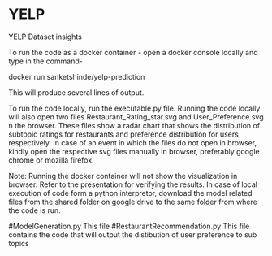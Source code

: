 # YELP
YELP Dataset insights

To run the code as a docker container - 
open a docker console locally and type in the command- 

docker run sanketshinde/yelp-prediction

This will produce several lines of output.

To run the code locally, run the executable.py file.
Running the code locally will also open two files Restaurant_Rating_star.svg and User_Preference.svg n the browser.
These files show a radar chart that shows the distribution of subtopic ratings for restaurants and preference distribution for users
respectively. In case of an event in which the files do not open in browser, kindly open the respective svg files manually in browser, preferably google chrome or mozilla firefox.

Note: Running the docker container will not show the visualization in browser. Refer to the presentation for verifying the results.
In case of local execution of code form a python interpretor, download the model related files from the shared folder on google drive to the same folder from where the code is run.

#ModelGeneration.py
This file 
#RestaurantRecommendation.py
This file contains the code that will output the distibution of user preference to sub topics
